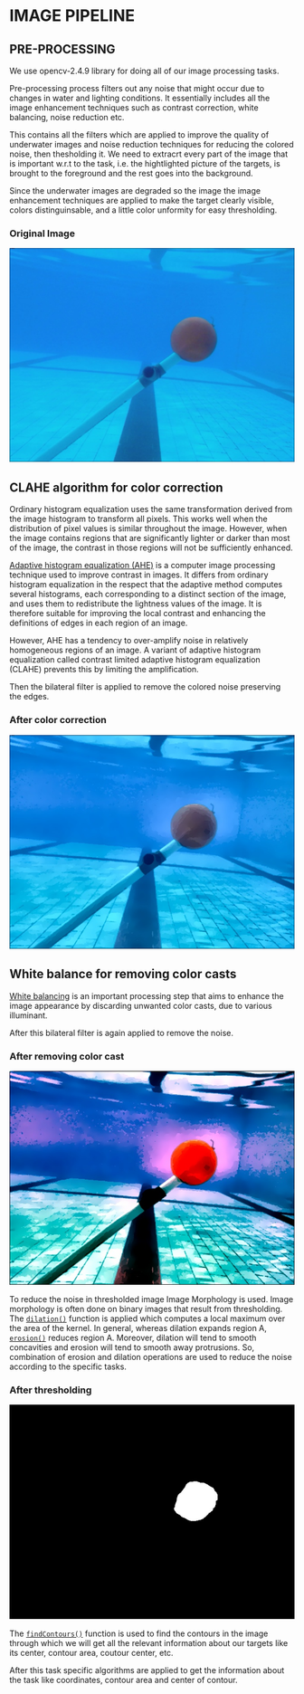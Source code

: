 # IMAGE PIPELINE

## PRE-PROCESSING

We use opencv-2.4.9 library for doing all of our image processing tasks.

Pre-processing  process  filters  out  any  noise  that  might  occur  due  to  changes  in  water  and  lighting conditions. It  essentially  includes  all the image enhancement  techniques  such as contrast correction, white balancing, noise reduction  etc.

This contains all the filters which are applied to improve the quality of underwater images and noise reduction techniques for reducing the colored noise, then thesholding it. We need to extracrt every part  of  the  image  that  is  important  w.r.t  to  the  task, i.e. the hightlighted picture of the targets, is  brought  to  the foreground and the rest goes into the background.

Since the underwater images are degraded so the image the image enhancement techniques are applied to make the target clearly visible, colors distinguinsable, and a little color unformity for easy thresholding.

### Original Image
<p align="center">
  <img src="https://github.com/ksakash/my_cv/blob/master/test_images/frame11.jpg" alt="Sublime's custom image"/>
</p>

## CLAHE algorithm for color correction

Ordinary histogram equalization uses the same transformation derived from the image histogram to transform all pixels. This works well when the distribution of pixel values is similar throughout the image. However, when the image contains regions that are significantly lighter or darker than most of the image, the contrast in those regions will not be sufficiently enhanced.

[Adaptive histogram equalization (AHE)](https://en.wikipedia.org/wiki/Adaptive_histogram_equalization) is a computer image processing technique used to improve contrast in images. It differs from ordinary histogram equalization in the respect that the adaptive method computes several histograms, each corresponding to a distinct section of the image, and uses them to redistribute the lightness values of the image. It is therefore suitable for improving the local contrast and enhancing the definitions of edges in each region of an image.

However, AHE has a tendency to over-amplify noise in relatively homogeneous regions of an image. A variant of adaptive histogram equalization called contrast limited adaptive histogram equalization (CLAHE) prevents this by limiting the amplification.

Then the bilateral filter is applied to remove the colored noise preserving the edges.

### After color correction
<p align="center">
  <img src="https://github.com/ksakash/my_cv/blob/master/test_images/1.jpg?raw=true" alt="Sublime's custom image"/>
</p>

## White balance for removing color casts

[White balancing](https://gist.github.com/tomykaira/94472e9f4921ec2cf582) is an important processing step that aims to enhance the image appearance by discarding unwanted color casts, due to various illuminant.

After this bilateral filter is again applied to remove the noise.

### After removing color cast
<p align="center">
  <img src="https://github.com/ksakash/my_cv/blob/master/test_images/2.jpg?raw=true" alt="Sublime's custom image"/>
</p>

To reduce the noise in thresholded image Image Morphology is used. Image morphology is often done on binary images that result from thresholding.
The [`dilation()`](http://docs.opencv.org/2.4/doc/tutorials/imgproc/erosion_dilatation/erosion_dilatation.html/)
function is applied which computes a local maximum over the area of the kernel.
In general, whereas dilation expands region A, [`erosion()`](http://docs.opencv.org/2.4/doc/tutorials/imgproc/erosion_dilatation/erosion_dilatation.html) reduces region A. Moreover, dilation will tend to smooth concavities and erosion will tend to smooth away protrusions. So, combination of erosion and dilation operations are used to reduce the noise according to the specific tasks.

### After thresholding
<p align="center">
  <img src="https://github.com/ksakash/my_cv/blob/master/test_images/123.jpg" alt="Sublime's custom image"/>
</p>

The [`findContours()`](http://docs.opencv.org/2.4/modules/imgproc/doc/structural_analysis_and_shape_descriptors.html?highlight=findcontours#findcontours) function is used to find the contours in the image through which we will get all the relevant information about our targets like its center, contour area, coutour center, etc.

After this task specific algorithms are applied to get the information about the task like coordinates, contour area and center of contour.
